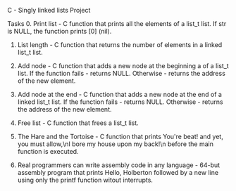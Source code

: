C - Singly linked lists Project


Tasks
0. Print list - C function that prints all the elements of a list_t list.
If str is NULL, the function prints [0] (nil).

1. List length - C function that returns the number of elements in a linked list_t list.

2. Add node - C function that adds a new node at the beginning a of a list_t list.
If the function fails - returns NULL.
Otherwise - returns the address of the new element.

3. Add node at the end - C function that adds a new node at the end of a linked list_t list.
If the function fails - returns NULL.
Otherwise - returns the address of the new element.

4. Free list - C function that frees a list_t list.

5. The Hare and the Tortoise - C function that prints You're beat! and yet, you must allow,\nI bore my house upon my back!\n before the main function is executed.

6. Real programmers can write assembly code in any language - 64-but assembly program that prints Hello, Holberton followed by a new line using only the printf function witout interrupts.
